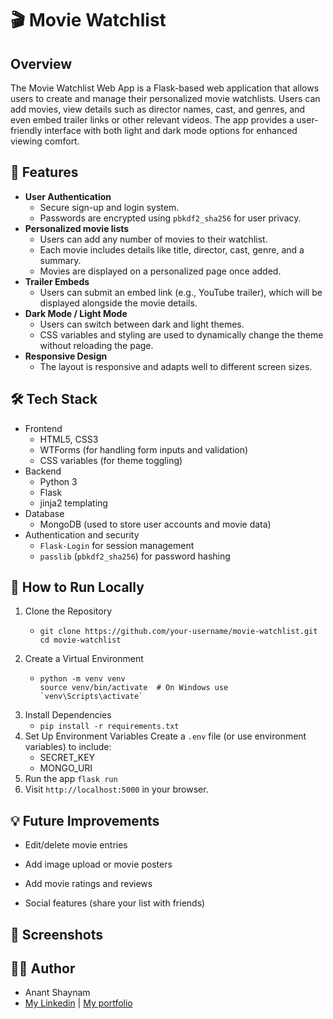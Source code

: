 # 🎬 Movie Watchlist

## Overview
The Movie Watchlist Web App is a Flask-based web application that allows users to create and manage their personalized movie watchlists. Users can add movies, view details such as director names, cast, and genres, and even embed trailer links or other relevant videos. The app provides a user-friendly interface with both light and dark mode options for enhanced viewing comfort.

## 🚀 Features
- **User Authentication**
  - Secure sign-up and login system.
  - Passwords are encrypted using `pbkdf2_sha256` for user privacy.
- **Personalized movie lists**
  - Users can add any number of movies to their watchlist.
  - Each movie includes details like title, director, cast, genre, and a summary.
  - Movies are displayed on a personalized page once added.
- **Trailer Embeds**
  - Users can submit an embed link (e.g., YouTube trailer), which will be displayed alongside the movie details.
- **Dark Mode / Light Mode**
  - Users can switch between dark and light themes.
  - CSS variables and styling are used to dynamically change the theme without reloading the page.
- **Responsive Design**
  - The layout is responsive and adapts well to different screen sizes.

## 🛠️ Tech Stack
- Frontend
  - HTML5, CSS3
  - WTForms (for handling form inputs and validation)
  - CSS variables (for theme toggling)
- Backend
  - Python 3
  - Flask
  - jinja2 templating
- Database
  - MongoDB (used to store user accounts and movie data)
- Authentication and security
  - `Flask-Login` for session management
  - `passlib` (`pbkdf2_sha256`) for password hashing

## 🧪 How to Run Locally
1. Clone the Repository
   - ```
     git clone https://github.com/your-username/movie-watchlist.git
     cd movie-watchlist
     ```
2. Create a Virtual Environment
   - ```
     python -m venv venv
     source venv/bin/activate  # On Windows use `venv\Scripts\activate`
     ```
3. Install Dependencies
   - `pip install -r requirements.txt`
4. Set Up Environment Variables
   Create a `.env` file (or use environment variables) to include:
   - SECRET_KEY
   - MONGO_URI
5. Run the app
   `flask run`
6. Visit `http://localhost:5000` in your browser.

## 💡 Future Improvements
- Edit/delete movie entries

- Add image upload or movie posters

- Add movie ratings and reviews

- Social features (share your list with friends)

## 📸 Screenshots


## 🧑‍💻 Author
- Anant Shaynam
- [My Linkedin](https://www.linkedin.com/in/anant-shaynam-80b0b3250/) | [My portfolio](https://portfolio-8mjp.onrender.com/)


